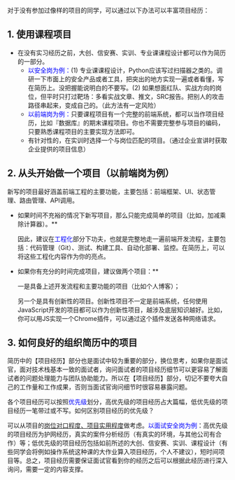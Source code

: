 
对于没有参加过像样的项目的同学，可以通过以下办法可以丰富项目经历：


## 1. 使用课程项目
- 在没有实习经历之前，大创、信安赛、实训、专业课课程设计都可以作为简历的一部分。
  - <font color=Blue>以安全岗为例：</font>(1) 专业课课程设计，Python应该写过扫描器之类的。调研一下市面上的安全产品或者工具，把突出的地方实现一遍或者看懂，写在简历上。没把握能说明白的不要写。(2) 如果想面红队、实战方向的岗位，但平时只打过靶场：多看实战文章、推文，SRC报告。把别人的攻击路径串起来，变成自己的。（此方法有一定风险）
  - <font color=Blue>以前端岗为例：</font>只要课程项目有一个完整的前端系统，都可以当作项目经历，比如『数据库』的期末课程项目。你也不需要完整参与项目的编码，只要熟悉课程项目的主要实现方法即可。
  - 有针对性的，在实训时选择一个与岗位匹配的项目。（通过企业宣讲时获取企业提供的项目信息）

## 2. 从头开始做一个项目（以前端岗为例）

新写的项目最好涵盖前端工程的主要功能，主要包括：前端框架、UI、状态管理、路由管理、API调用。

- 如果时间不充裕的情况下新写项目，那么只能完成简单的项目（比如，加减乘除计算器）。**

  因此，建议在<font color=Blue>工程化</font>部分下功夫，也就是完整地走一遍前端开发流程，主要包括：代码管理（Git）、测试、构建工具、自动化部署、监控。在简历上，可以将这些工程化内容作为你的亮点。

- 如果你有充分的时间完成项目，建议做两个项目：**

  一是具备上述开发流程和主要功能的项目（比如个人博客）；

  另一个是具有创新性的项目。创新性项目不一定是前端系统，任何使用JavaScript开发的项目都可以作为创新性项目，越涉及底层知识越好。比如，你可以用JS实现一个Chrome插件，可以通过这个插件发送各种网络请求。

## 3. 如何良好的组织简历中的项目
简历中的【项目经历】部分也是面试中较为重要的部分，换位思考，如果你是面试官，面对技术栈基本一致的面试者，询问面试者的项目经历细节可以更容易了解面试者的问题处理能力与团队协助能力。所以在【项目经历】部分，切记不要夸大自己的工作量和工作成果，否则当面试官询问细节时很容易暴露问题。

各个项目经历可以按照<font color=Blue>优先级</font>划分，高优先级的项目经历占大篇幅，低优先级的项目经历一笔带过或不写。如何区别项目经历的优先级？
  
可以从项目的<u>岗位对口程度、项目实用程度</u>做考虑。<font color=Blue>以面试安全岗为例</font>：高优先级的项目经历为护网经历，真实的案件分析经历（有真实的环境，与其他公司有合作）等；低优先级的项目经历包括如前所述的大创、信安赛、实训、课程设计（有些同学会将例如操作系统这种课的大作业算入项目经历，个人不建议），短时间项目等。总之，项目经历需要保证面试官看到你的经历之后可以根据此经历进行深入询问，需要一定的内容支撑。
